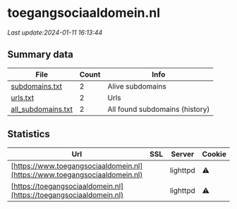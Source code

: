 # toegangsociaaldomein.nl
*Last update:2024-01-11 16:13:44*
## Summary data
| File       | Count | Info |
|------------|-------|------|
|[subdomains.txt](/data/toegangsociaaldomein/subdomains.txt)|2|Alive subdomains|
|[urls.txt](/data/toegangsociaaldomein/urls.txt)|2|Urls|
|[all_subdomains.txt](/data/toegangsociaaldomein/all_subdomains.txt)|2|All found subdomains (history)|
## Statistics
| Url | SSL | Server | Cookie | HSTS | CSP | XFO | XXP | RP | Tech |
|------------|-------|------|------|------|------|------|------|------|------|
|[https://www.toegangsociaaldomein.nl](https://www.toegangsociaaldomein.nl)| |lighttpd|:warning: | | | | |:white_check_mark: |PHP lighttpd|
|[https://toegangsociaaldomein.nl](https://toegangsociaaldomein.nl)| |lighttpd|:warning: | | | | |:white_check_mark: |lighttpd|